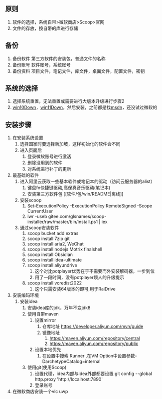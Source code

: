 ## 原则
1. 软件的选择，系统自带>微软商店>Scoop>官网
2. 文件的存放，按自带的库进行存储

## 备份
1. 备份软件 第三方软件的安装包，普通文件的名称
2. 备份账号 软件账号，系统账号
3. 备份资料 项目文件，笔记文件，库文件，桌面文件，配置文件，密钥

## 系统的选择
1. 选择系统重置，无法重置或需要进行大版本升级进行步骤2
2. [win10Down](https://www.microsoft.com/zh-cn/software-download/windows10)，[win11Down](https://www.microsoft.com/zh-cn/software-download/windows11)，然后安装，之前都是找[msdn](https://msdn.itellyou.cn/)，还没试过微软的

## 安装步骤
1. 在安装系统设置
    1. 选择国家时要选择新加坡，这样初始化的软件会不同
    2. 进入页面后
        1. 登录微软账号进行激活
        2. 删除没用到的软件
        3. 对系统进行补丁的更新
2. 最基础的软件
    1. 进入阿里云获取一些基本软件或笔记本的驱动（访问云服务器的alist）
        1. 键盘fn快捷键驱动,高保真音乐驱动(笔记本)
        2. 安装第三方软件包 [[软件/包/win/README|离线]]
    2. 安装scoop
        1. Set-ExecutionPolicy -ExecutionPolicy RemoteSigned -Scope CurrentUser
        2. iwr -useb gitee.com/glsnames/scoop-installer/raw/master/bin/install.ps1 | iex
    3. 通过scoop安装软件
        1. scoop bucket add extras
        2. scoop install 7zip git
        3. scoop install aria2, WeChat
        4. scoop install nodejs Motrix finalshell
        5. scoop install Obsidian
        6. scoop install idea-ultimate
        7. scoop install aliyundrive
           1. 这个对比potplayer优势在于不需要而外安装解码器，一步到位
           2. 用了一段时间，没有potplayer烦人的升级提示
        8. scoop install vcredist2022
           1. 这个只需安装64版本的即可,用于RaiDrive
3. 安装编码环境
    1. 安装idea
        1. 安装idea库的jdk，万年不变jdk8
        2. 使用自带maven
            1. 设置mirror
                1. 仓库地址 https://developer.aliyun.com/mvn/guide
                2. 镜像地址
                    1. https://maven.aliyun.com/repository/central
                    2. https://maven.aliyun.com/repository/public
            2. 设置本地优先
                1. 在设置中搜索 Runner ,在VM Option中设置参数-DarchetypeCatalog=internal
        3. 使用git(使用Scoop)
           1. 设置代理，idea内部与idea外部都要设置
                   git config --global http.proxy 'http://localhost:7890'
           2. 登录账号
4. 在微软商店安装一个vlc uwp